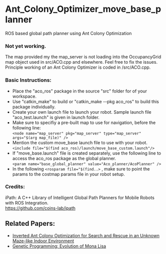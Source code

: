 # Ant_Colony_Optimizer_move_base_planner
ROS based global path planner using Ant Colony Optimization

### Not yet working. 
The map provided my the map_server is not loading into the OccupancyGrid map object used in src/ACO.cpp and elsewhere. Feel free to fix the issues.
</br>Principle working of an Ant Colony Optimizer is coded in /src/ACO.cpp.

### Basic Instructions:
* Place the "aco_ros" package in the source "src" folder for of your workspace.
* Use "catkin_make" to build or "catkin_make --pkg aco_ros" to build this package individually.
* Create your own launch file to launch your robot. Sample launch file "aco_test.launch" is given in launch folder.
* Make sure to specifiy a pre-built map to use for navigation, before the following line:</br>
   `<node name="map_server" pkg="map_server" type="map_server" args="$(arg map_file)" />`
* Mention the custom move_base launch file to use with your robot.</br>
   `<include file="$(find aco_ros)/launch/move_base_custom.launch"/>`
* If "move_base.launch" file is created separately, use the following line to access the aco_ros package as the global planner.</br>
   `<param name="base_global_planner" value="Aco_planner/AcoPlanner" />`
* In the following `<rosparam file="$(find..>` , make sure to point the params to the costmap params file in your robot setup.
  
 
### Credits: 
iPath: A C++ Library of Intelligent Global Path Planners for Mobile Robots with ROS Integration. </br>
https://github.com/coins-lab/ipath

## Related Papers:
* [Inverted Ant Colony Optimization for Search and Rescue in an Unknown Maze-like Indoor Environment](https://www.researchgate.net/profile/Dymitr_Ruta/publication/326239231_Inverted_ant_colony_optimization_for_search_and_rescue_in_an_unknown_maze-like_indoor_environment/links/5bc46fbc458515a7a9e7b78c/Inverted-ant-colony-optimization-for-search-and-rescue-in-an-unknown-maze-like-indoor-environment.pdf)
* [Genetic Programming: Evolution of Mona Lisa](https://rogerjohansson.blog/2008/12/07/genetic-programming-evolution-of-mona-lisa/)
